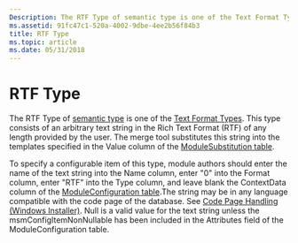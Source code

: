 ```yaml
---
Description: The RTF Type of semantic type is one of the Text Format Types.
ms.assetid: 91fc47c1-520a-4002-9dbe-4ee2b56f84b3
title: RTF Type
ms.topic: article
ms.date: 05/31/2018
---
```


# RTF Type

The RTF Type of [semantic type](semantic-types.md) is one of the [Text Format Types](text-format-types.md). This type consists of an arbitrary text string in the Rich Text Format (RTF) of any length provided by the user. The merge tool substitutes this string into the templates specified in the Value column of the [ModuleSubstitution table](modulesubstitution-table.md).

To specify a configurable item of this type, module authors should enter the name of the text string into the Name column, enter "0" into the Format column, enter "RTF" into the Type column, and leave blank the ContextData column of the [ModuleConfiguration table](moduleconfiguration-table.md).The string may be in any language compatible with the code page of the database. See [Code Page Handling (Windows Installer)](code-page-handling-windows-installer-.md). Null is a valid value for the text string unless the msmConfigItemNonNullable has been included in the Attributes field of the ModuleConfiguration table.

 

 



